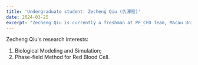 ```yaml
---
title: 'Undergraduate student: Zecheng Qiu (仇澤程)'
date: 2024-03-25
excerpt: "Zecheng Qiu is currently a freshman at PF_CFD Team, Macau University of Science and Technology. His research interest is biological modeling and simulation.<br/><img src='/images/QZC.png' width='200px'>"
---
```


Zecheng Qiu's research interests:

1. Biological Modeling and Simulation;
2. Phase-field Method for Red Blood Cell.

